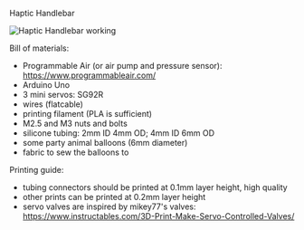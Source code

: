 Haptic Handlebar

![Haptic Handlebar working](https://user-images.githubusercontent.com/47333175/150306453-425dc789-4dcb-47bc-8392-a6d6010712dc.gif)

Bill of materials:
- Programmable Air (or air pump and pressure sensor): https://www.programmableair.com/
- Arduino Uno
- 3 mini servos: SG92R
- wires (flatcable)
- printing filament (PLA is sufficient)
- M2.5 and M3 nuts and bolts
- silicone tubing: 2mm ID 4mm OD; 4mm ID 6mm OD
- some party animal balloons (6mm diameter)
- fabric to sew the balloons to


Printing guide:
- tubing connectors should be printed at 0.1mm layer height, high quality
- other prints can be printed at 0.2mm layer height
- servo valves are inspired by mikey77's valves: https://www.instructables.com/3D-Print-Make-Servo-Controlled-Valves/
